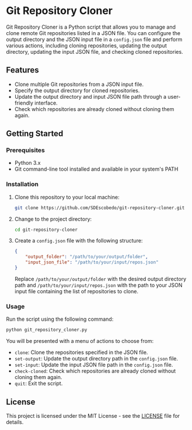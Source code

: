 
# Git Repository Cloner

Git Repository Cloner is a Python script that allows you to manage and clone remote Git repositories listed in a JSON file. You can configure the output directory and the JSON input file in a `config.json` file and perform various actions, including cloning repositories, updating the output directory, updating the input JSON file, and checking cloned repositories.

## Features

- Clone multiple Git repositories from a JSON input file.
- Specify the output directory for cloned repositories.
- Update the output directory and input JSON file path through a user-friendly interface.
- Check which repositories are already cloned without cloning them again.

## Getting Started

### Prerequisites

- Python 3.x
- Git command-line tool installed and available in your system's PATH

### Installation

1. Clone this repository to your local machine:

   ```bash
   git clone https://github.com/SDEscobedo/git-repository-cloner.git
   ```

2. Change to the project directory:

   ```bash
   cd git-repository-cloner
   ```

3. Create a `config.json` file with the following structure:

   ```json
   {
       "output_folder": "/path/to/your/output/folder",
       "input_json_file": "/path/to/your/input/repos.json"
   }
   ```

   Replace `/path/to/your/output/folder` with the desired output directory path and `/path/to/your/input/repos.json` with the path to your JSON input file containing the list of repositories to clone.

### Usage

Run the script using the following command:

```bash
python git_repository_cloner.py
```

You will be presented with a menu of actions to choose from:

- `clone`: Clone the repositories specified in the JSON file.
- `set-output`: Update the output directory path in the `config.json` file.
- `set-input`: Update the input JSON file path in the `config.json` file.
- `check-cloned`: Check which repositories are already cloned without cloning them again.
- `quit`: Exit the script.

## License

This project is licensed under the MIT License - see the [LICENSE](LICENSE) file for details.

